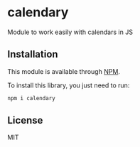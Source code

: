 # calendary
Module to work easily with calendars in JS

## Installation
This module is available through [NPM](https://www.npmjs.com/).

To install this library, you just need to run:
```bash
npm i calendary
```

## License
MIT
